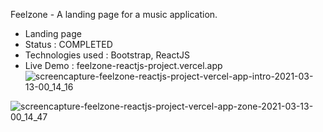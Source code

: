 Feelzone - A landing page for a music application.
- Landing page
- Status : COMPLETED
- Technologies used : Bootstrap, ReactJS
- Live Demo : feelzone-reactjs-project.vercel.app
![screencapture-feelzone-reactjs-project-vercel-app-intro-2021-03-13-00_14_16](https://user-images.githubusercontent.com/61373631/110974570-3eadb480-8391-11eb-813f-3270f897efbc.png)

![screencapture-feelzone-reactjs-project-vercel-app-zone-2021-03-13-00_14_47](https://user-images.githubusercontent.com/61373631/110974634-4f5e2a80-8391-11eb-8d55-388b5d9f10d4.png)
